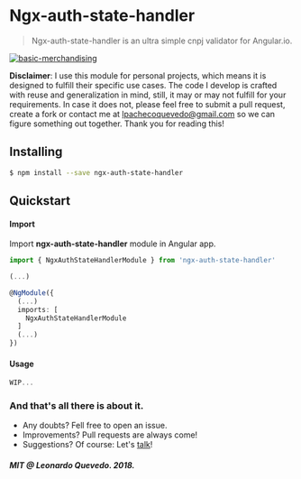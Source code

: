 # Ngx-auth-state-handler

> Ngx-auth-state-handler is an ultra simple cnpj validator for Angular.io.

[![basic-merchandising](https://imgur.com/LNOYczf.png)](https://github.com/leopq)

**Disclaimer**: I use this module for personal projects, which means it is designed to fulfill their specific use cases. The code I develop is crafted with reuse and generalization in mind, still, it may or may not fulfill for your requirements. In case it does not, please feel free to submit a pull request, create a fork or contact me at lpachecoquevedo@gmail.com so we can figure something out together. Thank you for reading this!

## Installing

```sh
$ npm install --save ngx-auth-state-handler
```

## Quickstart

#### Import

Import **ngx-auth-state-handler** module in Angular app.

```typescript
import { NgxAuthStateHandlerModule } from 'ngx-auth-state-handler'

(...)

@NgModule({
  (...)
  imports: [
    NgxAuthStateHandlerModule
  ]
  (...)
})
```

#### Usage

```typescript
WIP...
```

### And that's all there is about it.
* Any doubts? Fell free to open an issue.
* Improvements? Pull requests are always come!
* Suggestions? Of course: Let's [talk](https://twitter.com/leopq)!

##### MIT @ Leonardo Quevedo. 2018.